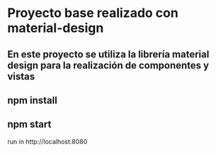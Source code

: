 # Proyecto base realizado con material-design

## En este proyecto se utiliza la librería material design para la realización de  componentes y vistas
## npm install
## npm start
run in http://localhost:8080

